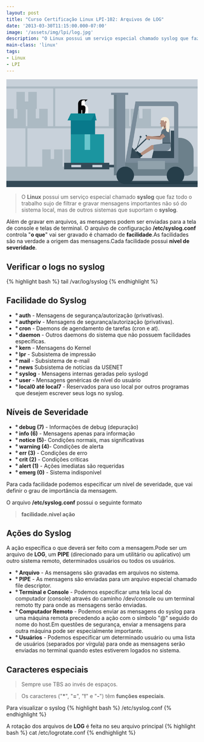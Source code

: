 ```yaml
---
layout: post
title: "Curso Certificação Linux LPI-102: Arquivos de LOG"
date: '2013-03-30T11:15:00.000-07:00'
image: '/assets/img/lpi/log.jpg'
description: "O Linux possui um serviço especial chamado syslog que faz todo o trabalho sujo de filtrar e gravar mensagens importantes"
main-class: 'linux'
tags:
- Linux
- LPI
---
```


![Arquivos de LOG](/assets/img/lpi/log.jpg "Arquivos de LOG")

> O __Linux__ possui um serviço especial chamado __syslog__ que faz todo o trabalho sujo de filtrar e gravar mensagens importantes não só do sistema local, mas de outros sistemas que suportam o __syslog__.

Além de gravar em arquivos, as mensagens podem ser enviadas para a tela de console e telas de terminal. O arquivo de configuração __/etc/syslog.conf__ controla "__o que__" vai ser gravado é chamado de __facilidade__.As facilidades são na verdade a origem das mensagens.Cada facilidade possui __nível de severidade__.

## Verificar o logs no syslog
{% highlight bash %}
tail /var/log/syslog
{% endhighlight %}
 
## Facilidade do Syslog

* __° auth__ - Mensagens de segurança/autorização (privativas).
* __° authpriv__ - Mensagens de segurança/autorização (privativas).
* __° cron__ - Daemons de agendamento de tarefas (cron e at).
* __° daemon__ - Outros daemons do sistema que não possuem facilidades específicas.
* __° kern__ - Mensagens do Kernel
* __° lpr__ - Subsistema de impressão
* __° mail__ - Subsistema de e-mail
* __° news__ Subsistema de notícias da USENET
* __° syslog__ - Mensagens internas geradas pelo syslogd
* __° user__ - Mensagens genéricas de nível do usuário
* __° local0 até local7__ - Reservados para uso local por outros programas que desejem escrever seus logs no syslog.
 
## Níveis de Severidade

* __° debug (7)__ - Informações de debug (depuração)
* __° info (6)__ - Mensagens apenas para informação
* __° notice (5)__- Condições normais, mas significativas
* __° warning (4)__- Condições de alerta
* __° err (3)__ - Condições de erro
* __° crit (2)__ - Condições críticas
* __° alert (1)__ - Ações imediatas são requeridas
* __° emerg (0)__ - Sistema indisponível
 
Para cada facilidade podemos especificar um nível de severidade, que vai definir o grau de importância da mensagem.

O arquivo __/etc/syslog.conf__ possui o seguinte formato
 

> __facilidade.nivel ação__

 
## Ações do Syslog

A ação específica o que deverá ser feito com a mensagem.Pode ser um arquivo de __LOG__, um __PIPE__ (direcionado para um utilitário ou aplicativo) um outro sistema remoto, determinados usuários ou todos os usuários.
 
* __° Arquivo__ - As mensagens são gravadas em arquivos no sistema.
* __° PIPE__  - As mensagens são enviadas para um arquivo especial chamado file descriptor.
* __° Terminal e Console__ - Podemos especificar uma tela local do computador (console) através do caminho /dev/console ou um terminal remoto tty para onde as mensagens serão enviadas.
* __° Computador Remoto__ - Podemos enviar as mensagens do syslog para uma máquina remota precedendo a ação com o símbolo "@" seguido do nome do host.Em questões de segurança, enviar a mensagens para outra máquina pode ser especialmente importante.
* __° Usuários__ - Podemos especificar um determinado usuário ou uma lista de usuários (separados por vírgula) para onde as mensagens serão enviadas no terminal quando estes estiverem logados no sistema.
 
## Caracteres especiais

> Sempre use TBS ao invés de espaços.

> Os caracteres ("__*__", "__=__", "__!__" e "__-__") têm __funções especiais__.
 
Para visualizar o syslog
{% highlight bash %}
/etc/syslog.conf
{% endhighlight %}
 
A rotação dos arquivos de __LOG__ é feita no seu arquivo principal
{% highlight bash %}
cat /etc/logrotate.conf
{% endhighlight %}

